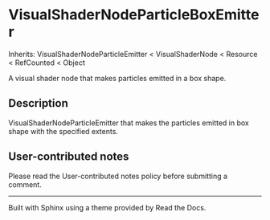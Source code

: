 # VisualShaderNodeParticleBoxEmitter

Inherits: VisualShaderNodeParticleEmitter < VisualShaderNode < Resource <
RefCounted < Object

A visual shader node that makes particles emitted in a box shape.

## Description

VisualShaderNodeParticleEmitter that makes the particles emitted in box shape
with the specified extents.

## User-contributed notes

Please read the User-contributed notes policy before submitting a comment.

* * *

Built with Sphinx using a theme provided by Read the Docs.


